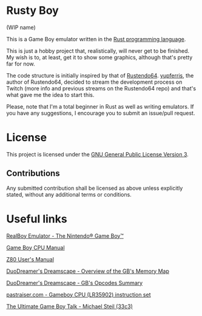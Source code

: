 # Rusty Boy

(WIP name)

This is a Game Boy emulator written in the [Rust programming language](https://www.rust-lang.org/en-US/).

This is just a hobby project that, realistically, will never get to be finished. My wish is to, at least, get it to show some graphics, although that's pretty far for now.

The code structure is initially inspired by that of [Rustendo64](https://github.com/yupferris/rustendo64). [yupferris](https://github.com/yupferris), the author of Rustendo64, decided to stream the development process on Twitch (more info and previous streams on the Rustendo64 repo) and that's what gave me the idea to start this.

Please, note that I'm a total beginner in Rust as well as writing emulators. If you have any suggestions, I encourage you to submit an issue/pull request.

# License

This project is licensed under the [GNU General Public License Version 3](https://github.com/javierbg/RustyBoy/blob/master/LICENSE).

## Contributions

Any submitted contribution shall be licensed as above unless explicitly stated, without any additional terms or conditions.

# Useful links

[RealBoy Emulator - The Nintendo® Game Boy™](https://realboyemulator.wordpress.com/2013/01/01/the-nintendo-game-boy-1/)

[Game Boy CPU Manual](http://marc.rawer.de/Gameboy/Docs/GBCPUman.pdf)

[Z80 User's Manual](http://www.z80.info/zip/z80cpu_um.pdf)

[DuoDreamer's Dreamscape - Overview of the GB's Memory Map](http://gameboy.mongenel.com/dmg/asmmemmap.html)

[DuoDreamer's Dreamscape - GB's Opcodes Summary](http://gameboy.mongenel.com/dmg/opcodes.html)

[pastraiser.com - Gameboy CPU (LR35902) instruction set](http://pastraiser.com/cpu/gameboy/gameboy_opcodes.html)

[The Ultimate Game Boy Talk - Michael Steil (33c3)](https://www.youtube.com/watch?v=HyzD8pNlpwI)
